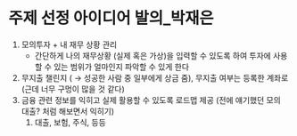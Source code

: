 # 주제 선정 아이디어 발의_박재은

1. 모의투자 + 내 재무 상황 관리 
    - 간단하게 나의 재무상황 (실제 혹은 가상)을 입력할 수 있도록 하여 투자에 사용할 수 있는 범위가 얼마인지 파악할 수 있게 한다
2. 무지출 챌린지 ( → 성공한 사람 중 일부에게 상금 줌), 무지출 여부는 등록한 계좌로 (근데 너무 구멍이 많을 것 같다) 
3. 금융 관련 정보를 익히고 실제 활용할 수 있도록 로드맵 제공 (전에 얘기했던 모의 대출? 처럼 해보면서 익히기) 
    1. 대출, 보험, 주식, 등등 